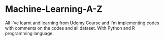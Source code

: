 # Machine-Learning-A-Z
All I've learnt and learning from Udemy Course and I'm implementing codes with comments on the codes and all dataset. With Python and R programming language.
